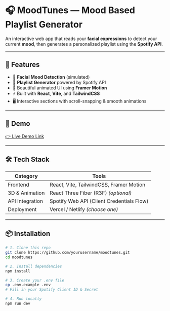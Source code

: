 # 🎧 MoodTunes — Mood Based Playlist Generator

An interactive web app that reads your **facial expressions** to detect your current **mood**, then generates a personalized playlist using the **Spotify API**.

---

## 🚀 Features

- 🧠 **Facial Mood Detection** (simulated)
- 🎵 **Playlist Generator** powered by Spotify API
- 🎨 Beautiful animated UI using **Framer Motion**
- ⚡ Built with **React**, **Vite**, and **TailwindCSS**
- 🖥️ Interactive sections with scroll-snapping & smooth animations

---

## 📸 Demo

[👉 Live Demo Link](https://mood-based-playlist-generator-eta.vercel.app/)

---

## 🛠️ Tech Stack

| Category         | Tools                            |
|------------------|----------------------------------|
| Frontend         | React, Vite, TailwindCSS, Framer Motion |
| 3D & Animation   | React Three Fiber (R3F) *(optional)* |
| API Integration  | Spotify Web API (Client Credentials Flow) |
| Deployment       | Vercel / Netlify *(choose one)* |

---

## 📦 Installation

```bash
# 1. Clone this repo
git clone https://github.com/yourusername/moodtunes.git
cd moodtunes

# 2. Install dependencies
npm install

# 3. Create your .env file
cp .env.example .env
# Fill in your Spotify Client ID & Secret

# 4. Run locally
npm run dev
